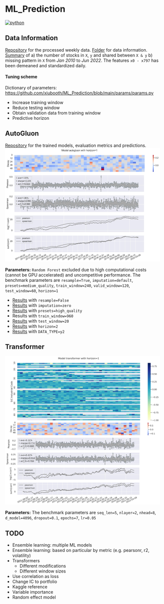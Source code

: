 # ML_Prediction
<p>
    <a href="https://www.python.org/">
    <img src="https://img.shields.io/badge/python-v3-brightgreen.svg" alt="python"></a> &nbsp;
</p>

## Data Information
<a href="https://drive.google.com/drive/folders/1b5Si0ZjUl78nMVzHeCJQh-vPEwEjJTOH?usp=sharing" target="_blank">Repository</a> for the processed weekly data. <a href="https://drive.google.com/drive/folders/1Jnjj4y-4WlYbI_t-tksIOokurVGVV3gQ?usp=sharing">Folder</a> for data information. <a href="__resources__/exploration.pdf" target="_blank">Summary</a> of a) the number of stocks in `X`, `y` and shared between `X & y` b) missing pattern in `X` from *Jan 2010* to *Jun 2022*. The features `x0 - x797` has been demeaned and standardized daily.

#### Tuning scheme
Dictionary of parameters: https://github.com/xiubooth/ML_Prediction/blob/main/params/params.py
- Increase training window
- Reduce testing window
- Obtain validation data from training window
- Predictive horizon

## AutoGluon
<a href="https://drive.google.com/drive/folders/1JnUK7RvF0wJbantbDZ_N-V0gxjTIGlny?usp=sharing" target="_blank">Repository</a> for the trained models, evaluation metrics and predictions. 
![alt text](./__resources__/autogluon/baseline.jpg?raw=true "Title")

**Parameters:** `Random Forest` excluded due to high computational costs (cannot be GPU accelerated) and uncompetitive performance. The benchmark parameters are `resample=True`, `imputation=default`, `presets=medium_quality`, `train_window=240`, `valid_window=120`, `test_window=60`, `horizon=1`
- <a href="./__resources__/autogluon/resample=False.pdf" target="_blank">Results</a> with `resample=False`
- <a href="./__resources__/autogluon/presets=high_quality.pdf" target="_blank">Results</a> with `imputation=zero`
- <a href="./__resources__/autogluon/presets=high_quality.pdf" target="_blank">Results</a> with `presets=high_quality`
- Results with `train_window=960`
- <a href="./__resources__/autogluon/test_window=20.pdf" target="_blank">Results</a> with `test_window=20`
- <a href="./__resources__/autogluon/horizon=2.pdf" target="_blank">Results</a> with `horizon=2`
- <a href="./__resources__/autogluon/DATA_TYPE=y2.pdf" target="_blank">Results</a> with `DATA_TYPE=y2`

## Transformer
![alt text](./__resources__/transformer/baseline.jpg?raw=true "Title")

**Parameters:** The benchmark parameters are `seq_len=5`, `nlayer=2`, `nhead=8`, `d_model=4096`, `dropout=0.1`, `epochs=7`, `lr=0.05`

## TODO
- Ensemble learning: multiple ML models
- Ensemble learning: based on particular by metric (e.g. pearsonr, r2, volatility)
- Transformers 
  - Different modifications
  - Different window sizes
- Use correlation as loss
- Change IC to portfolio
- Kaggle reference
- Variable importance
- Random effect model
